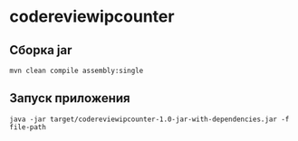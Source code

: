 # codereviewipcounter

## Сборка jar

`mvn clean compile assembly:single`

## Запуск приложения

`java -jar target/codereviewipcounter-1.0-jar-with-dependencies.jar -f file-path`
